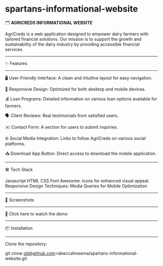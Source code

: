 # spartans-informational-website

🗂️ **AGRICREDS INFORMATIONAL WEBSITE**

   AgriCreds is a web application designed to empower dairy farmers with tailored financial solutions. Our mission is to support the growth and sustainability of the dairy industry by providing accessible financial services.

***
✨ Features 
***
  

   🖥️ User-Friendly Interface: A clean and intuitive layout for easy navigation.

   📱 Responsive Design: Optimized for both desktop and mobile devices.

   💰 Loan Programs: Detailed information on various loan options available for farmers.

   🗣️ Client Reviews: Real testimonials from satisfied users.

   ✉️ Contact Form: A section for users to submit inquiries.

   🌐 Social Media Integration: Links to follow AgriCreds on various social platforms.

   📥 Download App Button: Direct access to download the mobile application.
***
🛠 Tech Stack


  Javascript
  HTML
  CSS
  Font Awesome: Icons for  enhanced visual appeal.
  Responsive Design Techniques: Media Queries for Mobile Optimization
***    
📸 Screenshots
***
   🎥 Click here to watch the demo
***
📦 Installation
***
   Clone the repository:

   git clone git@github.com:rabeccahneema/spartans-informational-website.git

